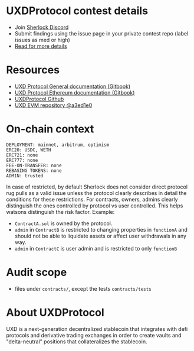 # UXDProtocol contest details

- Join [Sherlock Discord](https://discord.gg/MABEWyASkp)
- Submit findings using the issue page in your private contest repo (label issues as med or high)
- [Read for more details](https://docs.sherlock.xyz/audits/watsons)

# Resources

- [UXD Protocol General documentation (Gitbook)](https://app.gitbook.com/o/-MjEqYdkIaIdVxtVi5Ak/s/-Mj8VWsobdvjhMutae2g/)
- [UXD Protocol Ethereum documentation (Gitbook)](https://app.gitbook.com/o/-MjEqYdkIaIdVxtVi5Ak/s/1E6zuIkkA2VyjNzzq1dR/)
- [UXDProtocol Github](https://github.com/UXDProtocol)
- [UXD EVM repository @a3ed1e0](https://github.com/UXDProtocol/uxd-evm/tree/sherlock-audit)

# On-chain context

```
DEPLOYMENT: mainnet, arbitrum, optimism
ERC20: USDC, WETH
ERC721: none
ERC777: none
FEE-ON-TRANSFER: none
REBASING TOKENS: none
ADMIN: trusted
```

In case of restricted, by default Sherlock does not consider direct protocol rug pulls as a valid issue unless the protocol clearly describes in detail the conditions for these restrictions.
For contracts, owners, admins clearly distinguish the ones controlled by protocol vs user controlled. This helps watsons distinguish the risk factor.
Example:

- `ContractA.sol` is owned by the protocol.
- `admin` in `ContractB` is restricted to changing properties in `functionA` and should not be able to liquidate assets or affect user withdrawals in any way.
- `admin` in `ContractC` is user admin and is restricted to only `functionB`

# Audit scope

- files under `contracts/`, except the tests `contracts/tests`


# About UXDProtocol

UXD is a next-generation decentralized stablecoin that integrates with defi protocols and derivative trading exchanges in order to create vaults and "delta-neutral" positions that collateralizes the stablecoin.
